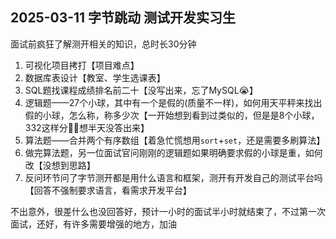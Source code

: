 ## 2025-03-11 字节跳动 测试开发实习生

面试前疯狂了解测开相关的知识，总时长30分钟

1. 可视化项目拷打【项目难点】
2. 数据库表设计【教室、学生选课表】
3. SQL题找课程成绩排名前二十【没写出来，忘了MySQL😭】
4. 逻辑题——27个小球，其中有一个是假的(质量不一样)，如何用天平秤来找出假的小球，怎么称，称多少次【一开始想到看到过类似的，但是是8个小球，332这样分😮‍💨想半天没答出来】
5. 算法题——合并两个有序数组【着急忙慌想用`sort`+`set`，还是需要多刷算法】
6. 做完算法题，另一位面试官问刚刚的逻辑题如果明确要求假的小球是重，如何改【没想到思路】
7. 反问环节问了字节测开都是用什么语言和框架，测开有开发自己的测试平台吗【回答不强制要求语言，看需求开发平台】

不出意外，很差什么也没回答好，预计一小时的面试半小时就结束了，不过第一次面试，还好，有许多需要增强的地方，加油